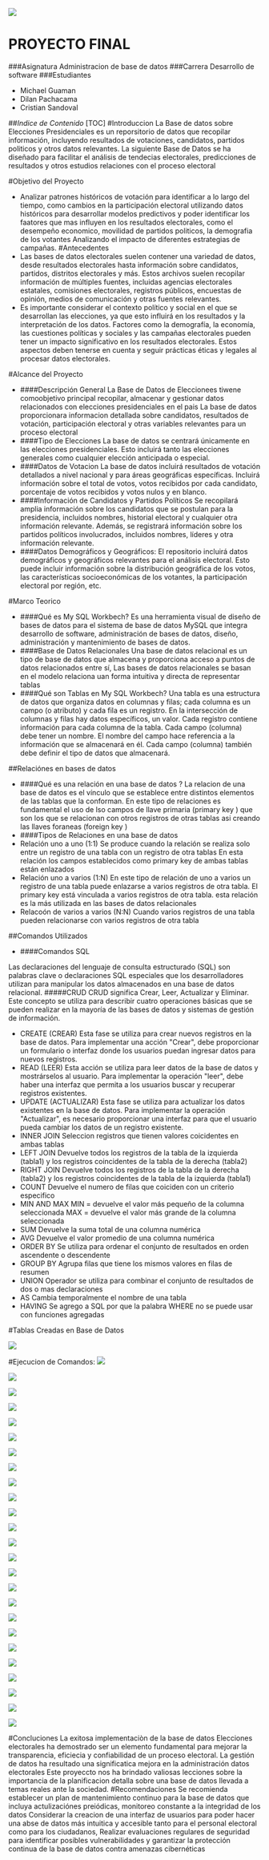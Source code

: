 ![](https://qiu.itq.edu.ec/Principal/imgLogin/ITQ.png)
# PROYECTO FINAL
###Asignatura
Administracion de base de datos 
###Carrera 
Desarrollo de software
###Estudiantes
- Michael Guaman 
- Dilan Pachacama
- Cristian Sandoval 

##*Indice de Contenido*
[TOC]
#Introduccion
La Base de datos sobre Elecciones Presidenciales es un reporsitorio de datos que recopilar información, incluyendo resultados de votaciones, candidatos, partidos politicos y otros datos relevantes. La siguiente Base de Datos se ha diseñado para facilitar el análisis de tendecias electorales, predicciones de resultados y otros estudios relaciones con el proceso electoral 

#Objetivo del  Proyecto
- Analizar patrones históricos de votación para identificar a lo largo del tiempo, como cambios en la participación electoral utilizando datos históricos para desarrollar modelos predictivos y poder identificar los faatores que mas influyen en los resultados electorales, como el desempeño economico, movilidad de partidos politicos, la demografia de los votantes Analizando el impacto de diferentes estrategias de campañas.
#Antecedentes
- Las bases de datos electorales suelen contener una variedad de datos, desde resultados electorales hasta información sobre candidatos, partidos, distritos electorales y más. Estos archivos suelen recopilar información de múltiples fuentes, incluidas agencias electorales estatales, comisiones electorales, registros públicos, encuestas de opinión, medios de comunicación y otras fuentes relevantes.
- Es importante considerar el contexto político y social en el que se desarrollan las elecciones, ya que esto influirá en los resultados y la interpretación de los datos. Factores como la demografía, la economía, las cuestiones políticas y sociales y las campañas electorales pueden tener un impacto significativo en los resultados electorales. Estos aspectos deben tenerse en cuenta y seguir prácticas éticas y legales al procesar datos electorales.

#Alcance del Proyecto 
- ####Descripción General
La Base de Datos de Eleccionees tiwene comoobjetivo principal recopilar, almacenar y gestionar datos relacionados con elecciones presidenciales en el pais
La base de datos proporcionara informacion detallada sobre candidatos, resultados de votación, participación electoral y otras variables relevantes para un proceso electoral 
- ####Tipo de Elecciones 
La base de datos se centrará únicamente en las elecciones presidenciales. Esto incluirá tanto las elecciones generales como cualquier elección anticipada o especial.
- ####Datos de Votacion 
La base de datos incluirá resultados de votación detallados a nivel nacional y para áreas geográficas específicas. Incluirá información sobre el total de votos, votos recibidos por cada candidato, porcentaje de votos recibidos y votos nulos y en blanco.
- ####Información de Candidatos y Partidos Políticos
Se recopilará amplia información sobre los candidatos que se postulan para la presidencia, incluidos nombres, historial electoral y cualquier otra información relevante. Además, se registrará información sobre los partidos políticos involucrados, incluidos nombres, líderes y otra información relevante.
- ####Datos Demográficos y Geográficos:
El repositorio incluirá datos demográficos y geográficos relevantes para el análisis electoral. Esto puede incluir información sobre la distribución geográfica de los votos, las características socioeconómicas de los votantes, la participación electoral por región, etc.

#Marco Teorico
- ####Qué es My SQL Workbech?
Es una herramienta visual de diseño de bases de datos para el sistema de base de datos MySQL que integra desarrollo de software, administración de bases de datos, diseño, administración y mantenimiento de bases de datos.
- ####Base de Datos Relacionales
Una base de datos relacional es un tipo de base de datos que almacena y proporciona acceso a puntos de datos relacionados entre sí, Las bases de datos relacionales se basan en el modelo relaciona uan forma intuitiva y directa de representar tablas 
- ####Qué son Tablas en My SQL Workbech?
Una tabla es una estructura de datos que organiza datos en columnas y filas; cada columna es un campo (o atributo) y cada fila es un registro. En la intersección de columnas y filas hay datos específicos, un valor. Cada registro contiene información para cada columna de la tabla.
Cada campo (columna) debe tener un nombre. El nombre del campo hace referencia a la información que se almacenará en él.
Cada campo (columna) también debe definir el tipo de datos que almacenará.


##Relaciónes en bases de datos
- ####Qué es una relación en una base de datos ?
La relacion de una base de datos es el vínculo que se establece entre distintos elementos de las tablas que la conforman. En este tipo de relaciones es fundamental el uso de lso campos de llave primaria (primary key ) que son los que se relacionan con otros registros de otras tablas asi creando las llaves foraneas (foreign key )
- ####Tipos de Relaciones en una base de datos 
- Relación uno a uno (1:1)
Se produce cuando la relación se realiza solo entre un registro de una tabla con un registro de otra tablas
En esta relación los campos establecidos como primary key de ambas tablas están enlazados
- Relación uno a varios (1:N)
En este tipo de relación de uno a varios un registro de una tabla puede enlazarse a varios registros de otra tabla. El primary key está vinculada a varios registros de otra tabla. esta relación es la más utilizada en las bases de datos relacionales 
- Relacoón de varios a varios  (N:N)
Cuando varios registros de una tabla pueden relacionarse con varios registros de otra tabla 

##Comandos Utilizados
- ####Comandos SQL

Las declaraciones del lenguaje de consulta estructurado (SQL) son palabras clave o declaraciones SQL especiales que los desarrolladores utilizan para manipular los datos almacenados en una base de datos relacional.
#####CRUD
CRUD significa Crear, Leer, Actualizar y Eliminar. Este concepto se utiliza para describir cuatro operaciones básicas que se pueden realizar en la mayoría de las bases de datos y sistemas de gestión de información.
* CREATE (CREAR)
Esta fase se utiliza para crear nuevos registros en la base de datos. Para implementar una acción "Crear", debe proporcionar un formulario o interfaz donde los usuarios puedan ingresar datos para nuevos registros.
* READ (LEER)
Esta acción se utiliza para leer datos de la base de datos y mostrárselos al usuario. Para implementar la operación "leer", debe haber una interfaz que permita a los usuarios buscar y recuperar registros existentes.
* UPDATE (ACTUALIZAR)
Esta fase se utiliza para actualizar los datos existentes en la base de datos. Para implementar la operación "Actualizar", es necesario proporcionar una interfaz para que el usuario pueda cambiar los datos de un registro existente.
* INNER JOIN
Seleccion registros que tienen valores coicidentes en ambas tablas 
* LEFT JOIN 
Devuelve todos los registros de la tabla de la izquierda (tabla1) y los registros coincidentes de la tabla de la derecha (tabla2)
* RIGHT JOIN 
Devuelve todos los registros de la tabla de la derecha (tabla2) y los registros coincidentes de la tabla de la izquierda (tabla1)
* COUNT 
Devuelve el numero de filas que coiciden con un criterio especifico 
* MIN AND MAX
MIN = devuelve el valor más pequeño de la columna seleccionada 
MAX =  devuelve el valor más grande de la columna seleccionada 
* SUM
Devuelve la suma total de una columna numérica
* AVG
Devuelve el valor promedio de una columna numérica 
* ORDER BY 
Se utiliza para ordenar el conjunto de resultados en orden ascendente o descendente 
* GROUP BY
Agrupa filas que tiene los mismos valores en filas de resumen
* UNION
Operador se utiliza para combinar el conjunto de resultados de dos o mas declaraciones 
* AS
Cambia temporalmente el nombre de una tabla 
* HAVING 
Se agrego a SQL por que la palabra WHERE no se puede usar con funciones agregadas

#Tablas Creadas en Base de Datos

![](https://scontent.fuio16-1.fna.fbcdn.net/v/t1.15752-9/422514191_956748939115759_2360324437962602220_n.jpg?_nc_cat=102&ccb=1-7&_nc_sid=8cd0a2&_nc_eui2=AeEsE6bqlh8t1CHLpA1WxXbBh91c31bbuyOH3VzfVtu7I9lnLgWawteERwF-pDaU2_L-PQ2hgrMRKo8Ltq8aYDgX&_nc_ohc=VGCKxH0c78EAX83MSkX&_nc_ht=scontent.fuio16-1.fna&oh=03_AdSs5B7V3V2Oh4hMXxsrnmVdm7FWXxts-HG7xHclG_APZQ&oe=65E2A66F)

#Ejecucion de Comandos:
![](https://scontent.fuio16-1.fna.fbcdn.net/v/t1.15752-9/422734456_1059555278603119_6884185972639438354_n.jpg?_nc_cat=106&ccb=1-7&_nc_sid=8cd0a2&_nc_eui2=AeHNYx5ZIFmI5h7Su70r06jPsEv_zuViGI6wS__O5WIYjunAUfeGQ1-JR6J6sH11RqqEE-_rD00b41JsZTQfvx5e&_nc_ohc=k69G2Ydr9IEAX_vxbG1&_nc_ht=scontent.fuio16-1.fna&oh=03_AdSrLaqEGOMgNMlWvT3G0JU8Yld9J_iVGwamAiPxSHARhg&oe=65E2B143)

![](https://scontent.fuio16-1.fna.fbcdn.net/v/t1.15752-9/422787605_1413871439544744_1353129267745718059_n.jpg?_nc_cat=104&ccb=1-7&_nc_sid=8cd0a2&_nc_eui2=AeG5_Vj7R7J9VdtY6CutJBI0mcbpGub8xJeZxuka5vzElzAZyNadSIGCzjMulE8hl0W4jBMJNH2-oM-z172qduTM&_nc_ohc=AIJCXd0ZXxgAX-Xqyem&_nc_ht=scontent.fuio16-1.fna&oh=03_AdTStU2KNR5mjF7MQ9aJMEVmRG1vaUjj30XF6S_EtM_Wow&oe=65E29880)

![](https://scontent.fuio16-1.fna.fbcdn.net/v/t1.15752-9/423036612_274501452122608_2613746206823119808_n.jpg?_nc_cat=103&ccb=1-7&_nc_sid=8cd0a2&_nc_eui2=AeEUA-iVK3PMD5ORKRRz3rh195KWYAcFTvv3kpZgBwVO-9OlwaOjDUoruRjw2OAZa381HSWaZzj1vpxhFUlT1SY2&_nc_ohc=I7YEOBWjL88AX_GsmNH&_nc_ht=scontent.fuio16-1.fna&oh=03_AdT6Xz0LPMwkTbxdsgXO7cLpHu0RJ9wRSrtcAR4OrF7uSw&oe=65E2ACB7)

![](https://scontent.fuio16-1.fna.fbcdn.net/v/t1.15752-9/422863995_1840999149643939_1362371570151470354_n.jpg?_nc_cat=108&ccb=1-7&_nc_sid=8cd0a2&_nc_eui2=AeF5W91s93dHsZ30jZl73KzpbOYBtHYr5bts5gG0divlu4FxG7hqw2SjO9ML-O0G8q9eLrLuYe30HjkSFZvoXQFJ&_nc_ohc=a7td6mduArYAX9HbAjB&_nc_ht=scontent.fuio16-1.fna&oh=03_AdQ5AfSMup-WHh9eX77qTGqXtSFPsSMpyeehBcZbuWapig&oe=65E2BCA6)

![](https://scontent.fuio16-1.fna.fbcdn.net/v/t1.15752-9/422633552_349545657923667_3750819578648912090_n.jpg?_nc_cat=103&ccb=1-7&_nc_sid=8cd0a2&_nc_eui2=AeHMZLtqmXN3g45MUuKXxjsCvrzH3D5pTLm-vMfcPmlMuU6jCBEmLJemT1w0U3bpNbBbtZcgWsjaaAPJcOZRrMaA&_nc_ohc=g5OEDtDP0DEAX9Lzptq&_nc_ht=scontent.fuio16-1.fna&oh=03_AdTXJGPBwClEkmfp2bdGtq7w7IkqbEeQz9nM7gRLU2xM7A&oe=65E2C6E5)

![](https://scontent.fuio16-1.fna.fbcdn.net/v/t1.15752-9/420242986_788284789994611_3632296057277423660_n.jpg?_nc_cat=110&ccb=1-7&_nc_sid=8cd0a2&_nc_eui2=AeFsnjjvekLLz7GNGVtezajnRK4wgVzTr0VErjCBXNOvRRRh9PsxCQwI82FWzwO8MXBuGwpzWRvAmY6gPi4R58qL&_nc_ohc=N1hPZYNnN0oAX-DNrZk&_nc_ht=scontent.fuio16-1.fna&oh=03_AdQtkyq29m9HlDCcJ3zot_TKH9cNiVIDgdGrb0aUmTFj5w&oe=65E2C957)

![](https://scontent.fuio16-1.fna.fbcdn.net/v/t1.15752-9/422743678_1552358055523513_1186384861737742438_n.jpg?_nc_cat=103&ccb=1-7&_nc_sid=8cd0a2&_nc_eui2=AeEwZ1pFu3Dx_ADmXLQwshYcjXVAz3wb4_aNdUDPfBvj9jEuamjuRbqR9RYEHSjPDt8iOgXbEVBE5o4PDBJpbldy&_nc_ohc=LT9KgDjSRskAX_k148-&_nc_ht=scontent.fuio16-1.fna&oh=03_AdRctRak9T864Ll-g_OCI85j5ozuP_C9AvX8UjIwsXdzhg&oe=65E2B379)

![](https://scontent.fuio16-1.fna.fbcdn.net/v/t1.15752-9/422580565_673097425033643_4206312014648257109_n.jpg?_nc_cat=103&ccb=1-7&_nc_sid=8cd0a2&_nc_eui2=AeGadZh1SrUN1u3IQZdOPjuIttE1LVrW8Vu20TUtWtbxW39xhOmEG7-iKvKEqiJzTBSp1rj9xv1bV5Akl94qwQL7&_nc_ohc=OWemXdzB9k8AX9tZPuq&_nc_ht=scontent.fuio16-1.fna&oh=03_AdRb46J8riFB1B9-whGuJt4kXyr21xArzw-ETA_9OmYMNg&oe=65E29984)

![](https://scontent.fuio16-1.fna.fbcdn.net/v/t1.15752-9/423105850_1118627329130780_1995467498736073524_n.jpg?_nc_cat=105&ccb=1-7&_nc_sid=8cd0a2&_nc_eui2=AeFJDPKUImk_4q_oOsY9CzqBgSD-9w3Ms3SBIP73DcyzdNElLAUzllL8rWMJ5Ghl4hVRusoPlYcyAzrT5dBenOnF&_nc_ohc=MuOycvX3gUMAX80XtSq&_nc_ht=scontent.fuio16-1.fna&oh=03_AdRixSrsk1RT3yJqg7qr5wuhdGnKA2bQmymB4dcbeK3_LA&oe=65E29435)

![](https://scontent.fuio16-1.fna.fbcdn.net/v/t1.15752-9/422533636_3713944902174509_2731050518150067510_n.jpg?_nc_cat=110&ccb=1-7&_nc_sid=8cd0a2&_nc_eui2=AeGHTANfqRc5eUTyaCgBQqaSQN_zAepJnPNA3_MB6kmc8z1UA3lbh_68cTL6bh5s-tS11y6JjG_evRYw7iZ7Tudh&_nc_ohc=hMKrxT5KRUwAX_NwXDx&_nc_ht=scontent.fuio16-1.fna&oh=03_AdS4nzmLDD-bNUqp5Hj2YhOxmWaoNKn93IiCZWF-7FSXqw&oe=65E2C056)

![](https://scontent.fuio16-1.fna.fbcdn.net/v/t1.15752-9/423735575_1140137094024787_6606889550451225287_n.jpg?_nc_cat=104&ccb=1-7&_nc_sid=8cd0a2&_nc_eui2=AeGty8BpkbGZPVx7srWhXfDRppAuXKckz9KmkC5cpyTP0lUZndjP8gupIcEMgISgjgbYs9b6U6mqCUKAADSMaUWR&_nc_ohc=wUeZlE5g7dcAX-dd_hh&_nc_ht=scontent.fuio16-1.fna&oh=03_AdT5-zWSOAi2e5NVWW9hyq36sKQwfxqHGB8k0WM356e7Dw&oe=65E2AD28)

![](https://scontent.fuio16-1.fna.fbcdn.net/v/t1.15752-9/420330728_714247824166087_4458577974253916655_n.jpg?_nc_cat=101&ccb=1-7&_nc_sid=8cd0a2&_nc_eui2=AeERhIwzZ6lGceQHa4FJk20BaGLIPn68t0doYsg-fry3R9eD5XwkDXT5kVvAmjXH2Rw50RhN3wje2Qv53i9OmOWd&_nc_ohc=0HtaKg4R_lUAX_spRWA&_nc_ht=scontent.fuio16-1.fna&oh=03_AdT0dz5YQXwFtOfTWb9w_C_tLhpgC-fvU0Qwt8FZhZ_2Cw&oe=65E29C05)

![](https://scontent.fuio16-1.fna.fbcdn.net/v/t1.15752-9/422749741_1202643660695087_3485077125979655732_n.jpg?_nc_cat=105&ccb=1-7&_nc_sid=8cd0a2&_nc_eui2=AeHZah7xLfgHo46LuEF_-8ylW8PIZnnTtTdbw8hmedO1N8-rS0SSwoKcgHzqV_hAasOBIshA384g_4_Gv-BnZdRV&_nc_ohc=W600PpmAB-0AX_oHbuE&_nc_ht=scontent.fuio16-1.fna&oh=03_AdTj2R7S2sqxFtINIAN-uIc2mEo3GEe7O8BGMuCFUOEePg&oe=65E2B779)

![](https://scontent.fuio16-1.fna.fbcdn.net/v/t1.15752-9/422929528_393442616594330_7808991150799888389_n.jpg?_nc_cat=103&ccb=1-7&_nc_sid=8cd0a2&_nc_eui2=AeEuO9tVbFVoJVXcz5puFQSfU-E44fKHh7lT4Tjh8oeHue3l0ry0aCmPiFX_oG7bEF9oj3lxd3Z-pVoEBp7OotFh&_nc_ohc=m2Lxw1YVy_EAX85qGVn&_nc_ht=scontent.fuio16-1.fna&oh=03_AdR52Hzu1xkldQ59HBiNEklQvMxbp2b-_c_TwMb1LMOjvw&oe=65E2ABBE)

![](https://scontent.fuio16-1.fna.fbcdn.net/v/t1.15752-9/422749741_7316679571729063_7020740353843907762_n.jpg?_nc_cat=100&ccb=1-7&_nc_sid=8cd0a2&_nc_eui2=AeEcoUWNA2rlycRHephOzY2XChnv103rkLgKGe_XTeuQuMOQ-iWNEGCjEgQPGbOJjZLZqJHmjbW1CtAjro4x1AdN&_nc_ohc=Ny_6e8ShTpcAX8JhOQj&_nc_ht=scontent.fuio16-1.fna&oh=03_AdT_qsJ6Up0TVZ7WGqgTNcD28oLuvN8B_gOHvfijcx7YAw&oe=65E2C617)

![](https://scontent.fuio16-1.fna.fbcdn.net/v/t1.15752-9/422684354_292195933516018_5794504123907783030_n.jpg?_nc_cat=110&ccb=1-7&_nc_sid=8cd0a2&_nc_eui2=AeHjMW7J2mdr1jdTble2PZfPLlZcZJ1yJbQuVlxknXIltLkN1jwRapk-sOAW_Ds2Q5ydsZorzNW6-Jv2x8rCWkl4&_nc_ohc=flxEeeqDOjUAX_w0R03&_nc_ht=scontent.fuio16-1.fna&oh=03_AdRoKEC38NoGYKAytwMnjsFuEcvk-u2zBesmCJA4Idiwtg&oe=65E29C7F)

![](https://scontent.fuio16-1.fna.fbcdn.net/v/t1.15752-9/422779776_3305698659723087_7228454842614927188_n.jpg?_nc_cat=108&ccb=1-7&_nc_sid=8cd0a2&_nc_eui2=AeG-rsM8CDgJuihQZDaSUPQ3qnK_2kgjBx2qcr_aSCMHHVTdEhDoilUei7ab-iC2cp3Ln2bWHGUKaZSfP6ylV86T&_nc_ohc=HBMF7sL1x4wAX8rYxJs&_nc_ht=scontent.fuio16-1.fna&oh=03_AdQq8RzXpZa-YfaaBzSbSAvbD-eSE_FLS4bUz0MO2pJiKQ&oe=65E2CAB9)

![](https://scontent.fuio16-1.fna.fbcdn.net/v/t1.15752-9/422616564_373538388641153_6987193100463512280_n.jpg?_nc_cat=102&ccb=1-7&_nc_sid=8cd0a2&_nc_eui2=AeFrXj0j_bdZ7SQQiNNGaCHkwkPrfIKrlgXCQ-t8gquWBSWeIfoqgqUbMM9XVlG3Znw9AFHKGkwwwOd2YZdlvAch&_nc_ohc=rBxfIQnKrdYAX8vzHkn&_nc_ht=scontent.fuio16-1.fna&oh=03_AdQt1Co0-Blx1BI8o1kmEylfIxdhNQ92wWBGiiLzS-r1rA&oe=65E2B163)

![](https://scontent.fuio16-1.fna.fbcdn.net/v/t1.15752-9/422874822_398946995987157_6079863278345060457_n.jpg?_nc_cat=104&ccb=1-7&_nc_sid=8cd0a2&_nc_eui2=AeGad_YTLIhcAoBVjupMxjIGtxbV31jk3XK3FtXfWOTdcjOj7E2LTnJT-5tpxh4vWgDxxqAqIKkP6BQutRpkscHx&_nc_ohc=qecwGKbhY5oAX8b0TC_&_nc_ht=scontent.fuio16-1.fna&oh=03_AdTRNBS0-cZDjKFtQyTcbRGFNud-kIbTiso8jJjKn6wgFQ&oe=65E29C66)

![](https://scontent.fuio16-1.fna.fbcdn.net/v/t1.15752-9/422648479_686961576978425_4215443716399465281_n.jpg?_nc_cat=111&ccb=1-7&_nc_sid=8cd0a2&_nc_eui2=AeF6V0C3D8Voc1oICSBiAy1pZvG-EN9AZmhm8b4Q30BmaKznhwSpB4JKStRhdd-c7hi9Pxd8whtYdwQukbKteOWe&_nc_ohc=D40O_apWQHoAX_3BWC5&_nc_ht=scontent.fuio16-1.fna&oh=03_AdScCiLSNjoGxuA6MMtPhbAG0wYnByPP80_tVuHe6IaufA&oe=65E2A255)

![](https://scontent.fuio16-1.fna.fbcdn.net/v/t1.15752-9/420349595_3492441030973023_3465148551268290089_n.jpg?_nc_cat=108&ccb=1-7&_nc_sid=8cd0a2&_nc_eui2=AeHMXfLwjgQIQTQS9fcf9soqhHdhlPxhjY-Ed2GU_GGNj1TTNy044epUrcmGQGTLtQZsdukKt1-hwJKhuA5oE-0-&_nc_ohc=TS9spSaw4hAAX-cSWhM&_nc_ht=scontent.fuio16-1.fna&oh=03_AdSwYMetbAXQXOBl0WX7jIoJq7Y2yUMtCLee68Wasp66_Q&oe=65E2C2E2)

![](https://scontent.fuio16-1.fna.fbcdn.net/v/t1.15752-9/423063082_691529226483578_6273289984637895179_n.jpg?_nc_cat=106&ccb=1-7&_nc_sid=8cd0a2&_nc_eui2=AeEY34PGxmT3nLXsLJsK5u3MEUQDzdlnO9sRRAPN2Wc72x63hYjPwi4EIO5gDWkc7yo20_YSlOKLJzSRZk6qkW8d&_nc_ohc=prAvSjBUOQ0AX-a0UTJ&_nc_ht=scontent.fuio16-1.fna&oh=03_AdSkIPkKlMbUwXXPuHTSvzwA4lI_omDhmZfxL5GUDUzygw&oe=65E2B3A2)

![](https://scontent.fuio16-1.fna.fbcdn.net/v/t1.15752-9/422746524_928386835541908_1489065130435523282_n.jpg?_nc_cat=104&ccb=1-7&_nc_sid=8cd0a2&_nc_eui2=AeGTJ0cij7PNaT6vV0Om27Vorupjc-5G36Wu6mNz7kbfpaaTMvelt1W0Mr0xN72haENuILioRk6qI7uA7rgKLKZ2&_nc_ohc=PkDHited_OkAX_oPkj1&_nc_ht=scontent.fuio16-1.fna&oh=03_AdTO26g4piNNfbK4pGpfTQezXPPUKdNXne9kaT_XZAb53w&oe=65E297F0)

![](https://scontent.fuio16-1.fna.fbcdn.net/v/t1.15752-9/423105806_737375998348029_8099599428817748894_n.jpg?_nc_cat=104&ccb=1-7&_nc_sid=8cd0a2&_nc_eui2=AeHfHZoob585GlNrJ5keI0ZV_qX43hgvvJn-pfjeGC-8mc3K0xFNU-ACgLZ-miG4_RQwErwpCdmgLD47RK_cz8Ip&_nc_ohc=LWr9EYqyV2kAX-d4RJM&_nc_ht=scontent.fuio16-1.fna&oh=03_AdQLzb1P7A9m4Vxpm892jYTXYE4wdi7ZriXaTRjqx0O4jw&oe=65E2B2AC)

![](https://scontent.fuio16-1.fna.fbcdn.net/v/t1.15752-9/422581671_1112515639941890_8553876988333272931_n.jpg?_nc_cat=102&ccb=1-7&_nc_sid=8cd0a2&_nc_eui2=AeFsMc6BkHfu8-VsuxAfk7sGgwzu4uyv16qDDO7i7K_XqitYgzYCJZ_IoD2iKWpwBjIF-FAW6CUYf5KBVeY28NH7&_nc_ohc=cql0TxdRegIAX_jqv5U&_nc_ht=scontent.fuio16-1.fna&oh=03_AdQv-SrIO2QXCufnzp94XSMW4WaBuoLRcUYoDEf1OekIOg&oe=65E2AB9F)



#Concluciones
La exitosa implementaciòn de la base de datos Elecciones electorales ha demostrado ser un elemento fundamental para mejorar la transparencia, eficiecia y confiabilidad de un proceso electoral. La gestión de datos ha resultado una significatica mejora en la administración datos electorales 
Este proyeccto nos ha brindado valiosas lecciones sobre la importancia de la planificacion detalla sobre una base de datos llevada a temas reales ante la sociedad.
#Recomendaciones 
Se recomienda establecer un plan de mantenimiento continuo para la base de datos que incluya actulizaciónes preiódicas, monitoreo constante a la integridad de los datos 
Considerar la creacion de una interfaz de usuarios para poder hacer una abse de datos más intuitica y accesible tanto para el personal electoral como para los ciudadanos,
Realizar evaluaciones regulares de seguridad para identificar posibles vulnerabilidades y garantizar la protección continua de la base de datos contra amenazas cibernéticas

